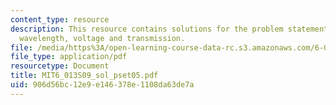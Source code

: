```yaml
---
content_type: resource
description: This resource contains solutions for the problem statements related to
  wavelength, voltage and transmission.
file: /media/https%3A/open-learning-course-data-rc.s3.amazonaws.com/6-013-electromagnetics-and-applications-spring-2009/906d56bc12e9e146378e1108da63de7a_MIT6_013S09_sol_pset05.pdf
file_type: application/pdf
resourcetype: Document
title: MIT6_013S09_sol_pset05.pdf
uid: 906d56bc-12e9-e146-378e-1108da63de7a
---
```

